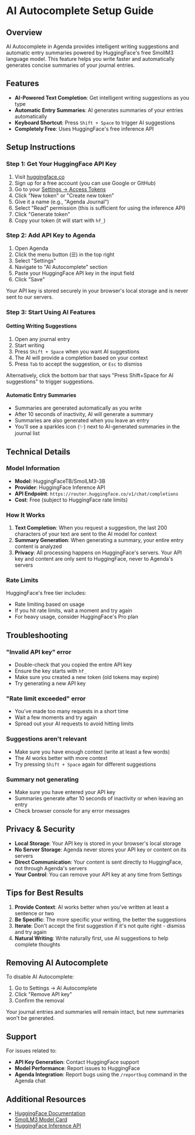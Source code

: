 # AI Autocomplete Setup Guide

## Overview

AI Autocomplete in Agenda provides intelligent writing suggestions and automatic entry summaries powered by HuggingFace's free SmollM3 language model. This feature helps you write faster and automatically generates concise summaries of your journal entries.

## Features

- **AI-Powered Text Completion**: Get intelligent writing suggestions as you type
- **Automatic Entry Summaries**: AI generates summaries of your entries automatically
- **Keyboard Shortcut**: Press `Shift + Space` to trigger AI suggestions
- **Completely Free**: Uses HuggingFace's free inference API

## Setup Instructions

### Step 1: Get Your HuggingFace API Key

1. Visit [huggingface.co](https://huggingface.co)
2. Sign up for a free account (you can use Google or GitHub)
3. Go to your [Settings → Access Tokens](https://huggingface.co/settings/tokens)
4. Click "New token" or "Create new token"
5. Give it a name (e.g., "Agenda Journal")
6. Select "Read" permission (this is sufficient for using the inference API)
7. Click "Generate token"
8. Copy your token (it will start with `hf_`)

### Step 2: Add API Key to Agenda

1. Open Agenda
2. Click the menu button (☰) in the top right
3. Select "Settings"
4. Navigate to "AI Autocomplete" section
5. Paste your HuggingFace API key in the input field
6. Click "Save"

Your API key is stored securely in your browser's local storage and is never sent to our servers.

### Step 3: Start Using AI Features

#### Getting Writing Suggestions

1. Open any journal entry
2. Start writing
3. Press `Shift + Space` when you want AI suggestions
4. The AI will provide a completion based on your context
5. Press `Tab` to accept the suggestion, or `Esc` to dismiss

Alternatively, click the bottom bar that says "Press Shift+Space for AI suggestions" to trigger suggestions.

#### Automatic Entry Summaries

- Summaries are generated automatically as you write
- After 10 seconds of inactivity, AI will generate a summary
- Summaries are also generated when you leave an entry
- You'll see a sparkles icon (✨) next to AI-generated summaries in the journal list

## Technical Details

### Model Information

- **Model**: HuggingFaceTB/SmolLM3-3B
- **Provider**: HuggingFace Inference API
- **API Endpoint**: `https://router.huggingface.co/v1/chat/completions`
- **Cost**: Free (subject to HuggingFace rate limits)

### How It Works

1. **Text Completion**: When you request a suggestion, the last 200 characters of your text are sent to the AI model for context
2. **Summary Generation**: When generating a summary, your entire entry content is analyzed
3. **Privacy**: All processing happens on HuggingFace's servers. Your API key and content are only sent to HuggingFace, never to Agenda's servers

### Rate Limits

HuggingFace's free tier includes:
- Rate limiting based on usage
- If you hit rate limits, wait a moment and try again
- For heavy usage, consider HuggingFace's Pro plan

## Troubleshooting

### "Invalid API key" error

- Double-check that you copied the entire API key
- Ensure the key starts with `hf_`
- Make sure you created a new token (old tokens may expire)
- Try generating a new API key

### "Rate limit exceeded" error

- You've made too many requests in a short time
- Wait a few moments and try again
- Spread out your AI requests to avoid hitting limits

### Suggestions aren't relevant

- Make sure you have enough context (write at least a few words)
- The AI works better with more context
- Try pressing `Shift + Space` again for different suggestions

### Summary not generating

- Make sure you have entered your API key
- Summaries generate after 10 seconds of inactivity or when leaving an entry
- Check browser console for any error messages

## Privacy & Security

- **Local Storage**: Your API key is stored in your browser's local storage
- **No Server Storage**: Agenda never stores your API key or content on its servers
- **Direct Communication**: Your content is sent directly to HuggingFace, not through Agenda's servers
- **Your Control**: You can remove your API key at any time from Settings

## Tips for Best Results

1. **Provide Context**: AI works better when you've written at least a sentence or two
2. **Be Specific**: The more specific your writing, the better the suggestions
3. **Iterate**: Don't accept the first suggestion if it's not quite right - dismiss and try again
4. **Natural Writing**: Write naturally first, use AI suggestions to help complete thoughts

## Removing AI Autocomplete

To disable AI Autocomplete:

1. Go to Settings → AI Autocomplete
2. Click "Remove API key"
3. Confirm the removal

Your journal entries and summaries will remain intact, but new summaries won't be generated.

## Support

For issues related to:
- **API Key Generation**: Contact HuggingFace support
- **Model Performance**: Report issues to HuggingFace
- **Agenda Integration**: Report bugs using the `/reportbug` command in the Agenda chat

## Additional Resources

- [HuggingFace Documentation](https://huggingface.co/docs)
- [SmolLM3 Model Card](https://huggingface.co/HuggingFaceTB/SmolLM3-3B)
- [HuggingFace Inference API](https://huggingface.co/docs/api-inference/index)
